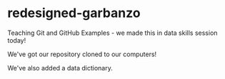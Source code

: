 # redesigned-garbanzo
Teaching Git and GitHub Examples - we made this in data skills session today!

We've got our repository cloned to our computers!

We've also added a data dictionary.